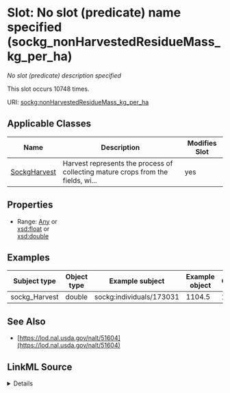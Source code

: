 

# Slot: No slot (predicate) name specified (sockg_nonHarvestedResidueMass_kg_per_ha)


_No slot (predicate) description specified_






This slot occurs 10748 times.


URI: [sockg:nonHarvestedResidueMass_kg_per_ha](https://idir.uta.edu/sockg-ontology/docs/nonHarvestedResidueMass_kg_per_ha)



<!-- no inheritance hierarchy -->





## Applicable Classes

| Name | Description | Modifies Slot |
| --- | --- | --- |
| [SockgHarvest](../classes/SockgHarvest.md) | Harvest represents the process of collecting mature crops from the fields, wi... |  yes  |







## Properties

* Range: [Any](../classes/Any.md)&nbsp;or&nbsp;<br />[xsd:float](http://www.w3.org/2001/XMLSchema#float)&nbsp;or&nbsp;<br />[xsd:double](http://www.w3.org/2001/XMLSchema#double)






## Examples

| Subject type | Object type | Example subject | Example object | Occurrences |
| --- | --- | --- | --- | --- |
| sockg_Harvest | double | sockg:individuals/173031 | 1104.5 | 10748 |


## See Also

* [https://lod.nal.usda.gov/nalt/51604](https://lod.nal.usda.gov/nalt/51604)



## LinkML Source

<details>

```yaml
name: sockg_nonHarvestedResidueMass_kg_per_ha
annotations:
  count:
    tag: count
    value: 10748
description: No slot (predicate) description specified
title: No slot (predicate) name specified
examples:
- object:
    example_object: '1104.5'
    example_object_type: double
    example_predicate: sockg:nonHarvestedResidueMass_kg_per_ha
    example_subject: sockg:individuals/173031
    example_subject_type: sockg_Harvest
from_schema: soc-kg
see_also:
- https://lod.nal.usda.gov/nalt/51604
rank: 1000
domain: sockg_Harvest
slot_uri: sockg:nonHarvestedResidueMass_kg_per_ha
alias: sockg_nonHarvestedResidueMass_kg_per_ha
domain_of:
- sockg_Harvest
range: Any
any_of:
- range: float
- range: double

```
</details>